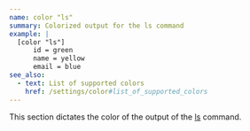 ```yaml
---
name: color "ls"
summary: Colorized output for the ls command
example: |
  [color "ls"]
      id = green
      name = yellow
      email = blue
see_also:
  - text: List of supported colors
    href: /settings/color#list_of_supported_colors
---
```


This section dictates the color of the output of the [ls](/commands/ls)
command.

